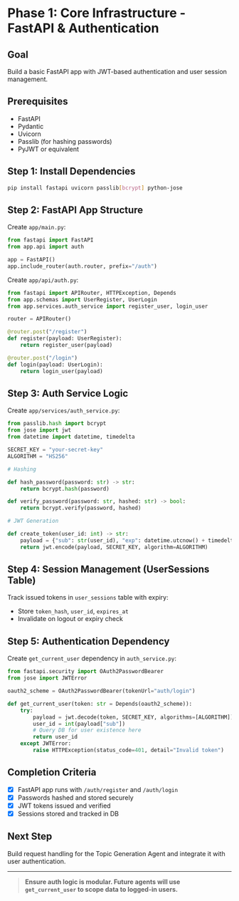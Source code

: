 # Phase 1: Core Infrastructure - FastAPI & Authentication

## Goal
Build a basic FastAPI app with JWT-based authentication and user session management.

## Prerequisites
- FastAPI
- Pydantic
- Uvicorn
- Passlib (for hashing passwords)
- PyJWT or equivalent

## Step 1: Install Dependencies
```bash
pip install fastapi uvicorn passlib[bcrypt] python-jose
```

## Step 2: FastAPI App Structure
Create `app/main.py`:
```python
from fastapi import FastAPI
from app.api import auth

app = FastAPI()
app.include_router(auth.router, prefix="/auth")
```

Create `app/api/auth.py`:
```python
from fastapi import APIRouter, HTTPException, Depends
from app.schemas import UserRegister, UserLogin
from app.services.auth_service import register_user, login_user

router = APIRouter()

@router.post("/register")
def register(payload: UserRegister):
    return register_user(payload)

@router.post("/login")
def login(payload: UserLogin):
    return login_user(payload)
```

## Step 3: Auth Service Logic
Create `app/services/auth_service.py`:
```python
from passlib.hash import bcrypt
from jose import jwt
from datetime import datetime, timedelta

SECRET_KEY = "your-secret-key"
ALGORITHM = "HS256"

# Hashing

def hash_password(password: str) -> str:
    return bcrypt.hash(password)

def verify_password(password: str, hashed: str) -> bool:
    return bcrypt.verify(password, hashed)

# JWT Generation

def create_token(user_id: int) -> str:
    payload = {"sub": str(user_id), "exp": datetime.utcnow() + timedelta(days=1)}
    return jwt.encode(payload, SECRET_KEY, algorithm=ALGORITHM)
```

## Step 4: Session Management (UserSessions Table)
Track issued tokens in `user_sessions` table with expiry:
- Store `token_hash`, `user_id`, `expires_at`
- Invalidate on logout or expiry check

## Step 5: Authentication Dependency
Create `get_current_user` dependency in `auth_service.py`:
```python
from fastapi.security import OAuth2PasswordBearer
from jose import JWTError

oauth2_scheme = OAuth2PasswordBearer(tokenUrl="auth/login")

def get_current_user(token: str = Depends(oauth2_scheme)):
    try:
        payload = jwt.decode(token, SECRET_KEY, algorithms=[ALGORITHM])
        user_id = int(payload["sub"])
        # Query DB for user existence here
        return user_id
    except JWTError:
        raise HTTPException(status_code=401, detail="Invalid token")
```

## Completion Criteria
- [x] FastAPI app runs with `/auth/register` and `/auth/login`
- [x] Passwords hashed and stored securely
- [x] JWT tokens issued and verified
- [x] Sessions stored and tracked in DB

## Next Step
Build request handling for the Topic Generation Agent and integrate it with user authentication.

---

> **Ensure auth logic is modular. Future agents will use `get_current_user` to scope data to logged-in users.**
